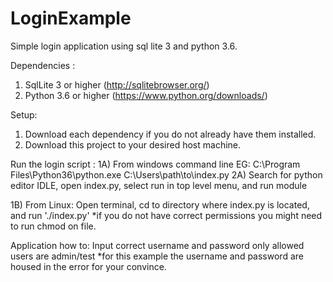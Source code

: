 # LoginExample
Simple login application using sql lite 3 and python 3.6.

Dependencies :
1) SqlLite 3 or higher (http://sqlitebrowser.org/)
2) Python 3.6 or higher (https://www.python.org/downloads/)

Setup: 
1) Download each dependency if you do not already have them installed. 
2) Download this project to your desired host machine.


Run the login script :
 1A) From windows command line EG: C:\Program Files\Python36\python.exe C:\Users\path\to\index.py
 2A) Search for python editor IDLE, open index.py, select run in top level menu, and run module 
 
 1B) From Linux: Open terminal, cd to directory where index.py is located, and run './index.py'
 *if you do not have correct permissions you might need to run chmod on file.
 
 Application how to:
 Input correct username and password only allowed users are admin/test
 *for this example the username and password are housed in the error for your convince.
